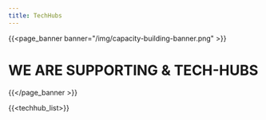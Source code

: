 ```yaml
---
title: TechHubs
---
```


{{<page_banner banner="/img/capacity-building-banner.png" >}}
# WE ARE SUPPORTING & TECH-HUBS
{{</page_banner >}}

{{<techhub_list>}}